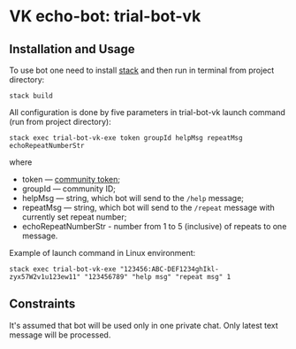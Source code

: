 # VK echo-bot: trial-bot-vk

## Installation and Usage

To use bot one need to install [stack](https://docs.haskellstack.org/en/stable/README/#how-to-install) and then run in terminal from project directory:

```
stack build
```


All configuration is done by five parameters in trial-bot-vk launch command (run from project directory):

```
stack exec trial-bot-vk-exe token groupId helpMsg repeatMsg echoRepeatNumberStr
```
where
- token — [community token](https://vk.com/dev/access_token?f=2.%20Community%20Token);
- groupId — community ID;
- helpMsg — string, which bot will send to the `/help` message;
- repeatMsg — string, which bot will send to the `/repeat` message with currently set repeat number;
- echoRepeatNumberStr - number from 1 to 5 (inclusive) of repeats to one message.

Example of launch command in Linux environment:

```
stack exec trial-bot-vk-exe "123456:ABC-DEF1234ghIkl-zyx57W2v1u123ew11" "123456789" "help msg" "repeat msg" 1
```


## Constraints

It's assumed that bot will be used only in one private chat.
Only latest text message will be processed.
